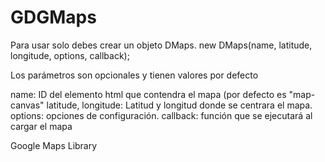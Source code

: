 GDGMaps
=======
Para usar solo debes crear un objeto DMaps.
 new DMaps(name, latitude, longitude, options, callback);
 
 Los parámetros son opcionales y tienen valores por defecto
 
 
name: ID del elemento html que contendra el mapa (por defecto es "map-canvas"
latitude, longitude: Latitud y longitud donde se centrara el mapa.
options: opciones de configuración.
callback: función que se ejecutará al cargar el mapa
 
Google Maps Library
